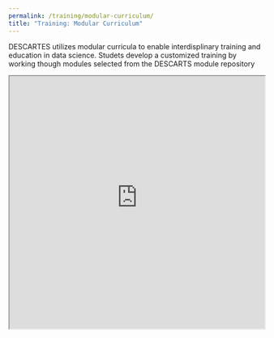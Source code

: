 ```yaml
---
permalink: /training/modular-curriculum/
title: "Training: Modular Curriculum"
---
```


DESCARTES utilizes modular curricula to enable interdisplinary training and education in data science. Studets develop a customized training by working though modules selected from the DESCARTS module repository

<iframe style="width: 100%; height: 500px;" src="https://descartes.manoa.hawaii.edu/descartes-modules/"></iframe>
